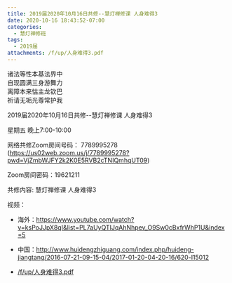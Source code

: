 ```yaml
---
title: 2019届2020年10月16日共修--慧灯禅修课 人身难得3
date: 2020-10-16 18:43:52-07:00
categories:
  - 慧灯禅修班
tags:
  - 2019届
attachments: /f/up/人身难得3.pdf
---
```

诸法等性本基法界中  
自现圆满三身游舞力  
离障本来怙主龙钦巴  
祈请无垢光尊常护我  

2019届2020年10月16日共修--慧灯禅修课 人身难得3

星期五 晚上7:00-10:00  

网络共修Zoom房间号码： 7789995278 (<https://us02web.zoom.us/j/7789995278?pwd=VjZmbWJFY2k2K0E5RVB2cTNIQmhqUT09>)

Zoom房间密码：19621211

共修内容: 慧灯禅修课 人身难得3                         

视频：

- 海外：<https://www.youtube.com/watch?v=ksPoJJpX8qI&list=PL7aUyQTIJqAhNhpev_O9Sw0cBxfrWhP1U&index=5>
- 中国：<http://www.huidengzhiguang.com/index.php/huideng-jiangtang/2016-07-21-09-15-04/2017-01-20-04-20-16/620-l15012>

- [/f/up/人身难得3.pdf](/f/up/人身难得3.pdf) 